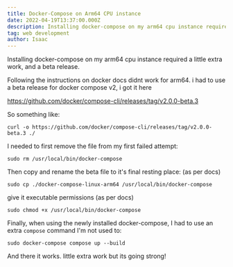 ```yaml
---
title: Docker-Compose on Arm64 CPU instance
date: 2022-04-19T13:37:00.000Z
description: Installing docker-compose on my arm64 cpu instance required a little extra work, and a beta release.
tag: web development
author: Isaac
---
```


Installing docker-compose on my arm64 cpu instance required a little extra work, and a beta release.

Following the instructions on docker docs didnt work for arm64. i had to use a beta release for docker compose v2, i got it here

https://github.com/docker/compose-cli/releases/tag/v2.0.0-beta.3

So something like:

`curl -o https://github.com/docker/compose-cli/releases/tag/v2.0.0-beta.3 ./`

I needed to first remove the file from my first failed attempt:

`sudo rm /usr/local/bin/docker-compose`

Then copy and rename the beta file to it's final resting place: (as per docs)

`sudo cp ./docker-compose-linux-arm64 /usr/local/bin/docker-compose`

give it executable permissions (as per docs)

`sudo chmod +x /usr/local/bin/docker-compose`

Finally, when using the newly installed docker-compose, I had to use an extra `compose` command I'm not used to:

`sudo docker-compose compose up --build`

And there it works.  little extra work but its going strong!
